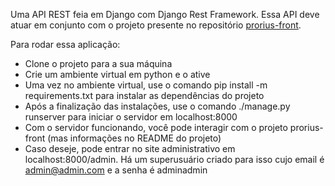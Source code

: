 Uma API REST feia em Django com Django Rest Framework.
Essa API deve atuar em conjunto com o projeto presente no repositório [prorius-front](https://github.com/PauloViOS/prorius-front).

Para rodar essa aplicação:
- Clone o projeto para a sua máquina
- Crie um ambiente virtual em python e o ative
- Uma vez no ambiente virtual, use o comando pip install -m requirements.txt para instalar as dependências do projeto
- Após a finalização das instalações, use o comando ./manage.py runserver para iniciar o servidor em localhost:8000
- Com o servidor funcionando, você pode interagir com o projeto prorius-front (mas informações no README do projeto)
- Caso deseje, pode entrar no site administrativo em localhost:8000/admin. Há um superusuário criado para isso cujo email é admin@admin.com e a senha é adminadmin
